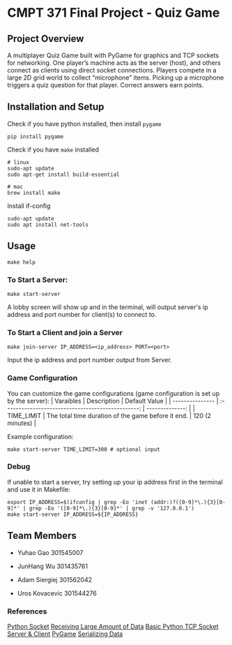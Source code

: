 # CMPT 371 Final Project - Quiz Game

## Project Overview
A multiplayer Quiz Game built with PyGame for graphics and TCP sockets for networking. One player’s machine acts as the server (host), and others connect as clients using direct socket connections. Players compete in a large 2D grid world to collect “microphone” items. Picking up a microphone triggers a quiz question for that player. Correct answers earn points.

## Installation and Setup
Check if you have python installed, then install `pygame`
```
pip install pygame
```
Check if you have `make` installed
```
# linux
sudo-apt update
sudo apt-get install build-essential

# mac
brew install make
```

Install if-config
```
sudo-apt update
sudo apt install net-tools
```

## Usage
```
make help
```
### To Start a Server:
```
make start-server
```
A lobby screen will show up and in the terminal, will output server's ip address and port number for client(s) to connect to.

### To Start a Client and join a Server
```
make join-server IP_ADDRESS=<ip_address> PORT=<port>
```
Input the ip address and port number output from Server.

### Game Configuration
You can customize the game configurations (game configuration is set up by the server):
| Varaibles       | Description                                        | Default Value   |
| --------------- | :------------------------------------------------: | --------------: |
| TIME_LIMIT      | The total time duration of the game before it end. | 120 (2 minutes) |

Example configuration:
```
make start-server TIME_LIMIT=300 # optional input
```

### Debug
If unable to start a server, try setting up your ip address first in the terminal and use it in Makefile:
```
export IP_ADDRESS=$(ifconfig | grep -Eo 'inet (addr:)?([0-9]*\.){3}[0-9]*' | grep -Eo '([0-9]*\.){3}[0-9]*' | grep -v '127.0.0.1')
make start-server IP_ADDRESS=${IP_ADDRESS}
```

## Team Members
- Yuhao Gao 301545007

- JunHang Wu 301435761

- Adam Siergiej 301562042

- Uros Kovacevic 301544276

### References
[Python Socket](https://docs.python.org/3/library/socket.html)
[Receiving Large Amount of Data](https://stackoverflow.com/questions/17667903/python-socket-receive-large-amount-of-data)
[Basic Python TCP Socket Server & Client](https://stackoverflow.com/questions/48406991/basic-python-tcp-socket-server-client)
[PyGame](https://pygame.readthedocs.io/en/latest/1_intro/intro.html)
[Serializing Data](https://docs.python.org/3/library/pickle.html)
